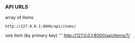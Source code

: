 ### API URLS
array of items
```
http://127.0.0.1:8000/api/items/
```
one item (by primary key)
'''
http://127.0.0.1:8000/api/items/1/
```